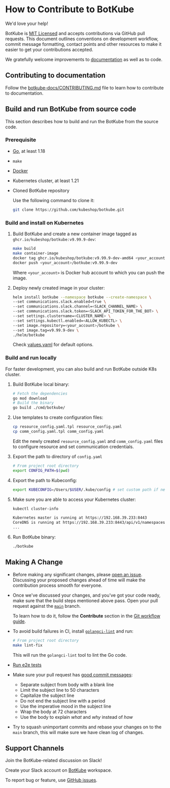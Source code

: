 # How to Contribute to BotKube

We'd love your help!

BotKube is [MIT Licensed](LICENSE) and accepts contributions via GitHub pull requests. This document outlines conventions on development workflow, commit message formatting, contact points and other resources to make it easier to get your contributions accepted.

We gratefully welcome improvements to [documentation](https://botkube.io/ "Go to documentation site") as well as to code.

## Contributing to documentation

Follow the [botkube-docs/CONTRIBUTING.md](https://github.com/kubeshop/botkube-docs/blob/main/CONTRIBUTING.md) file to learn how to contribute to documentation.

## Build and run BotKube from source code

This section describes how to build and run the BotKube from the source code.

### Prerequisite

- [Go](https://go.dev), at least 1.18
- `make`
- [Docker](https://docs.docker.com/install/)
- Kubernetes cluster, at least 1.21
- Cloned BotKube repository

   Use the following command to clone it:
   ```sh
   git clone https://github.com/kubeshop/botkube.git
   ```

### Build and install on Kubernetes

1. Build BotKube and create a new container image tagged as `ghcr.io/kubeshop/botkube:v9.99.9-dev`:

   ```sh
   make build
   make container-image
   docker tag ghcr.io/kubeshop/botkube:v9.99.9-dev-amd64 <your_account>/botkube:v9.99.9-dev
   docker push <your_account>/botkube:v9.99.9-dev
   ```
   Where `<your_account>` is Docker hub account to which you can push the image.

2. Deploy newly created image in your cluster:

   ```sh
   helm install botkube --namespace botkube --create-namespace \
   --set communications.slack.enabled=true \
   --set communications.slack.channel=<SLACK_CHANNEL_NAME> \
   --set communications.slack.token=<SLACK_API_TOKEN_FOR_THE_BOT> \
   --set settings.clustername=<CLUSTER_NAME> \
   --set settings.kubectl.enabled=<ALLOW_KUBECTL> \
   --set image.repository=<your_account>/botkube \
   --set image.tag=v9.99.9-dev \
   ./helm/botkube
   ```

   Check [values.yaml](./helm/botkube/values.yaml) for default options.

### Build and run locally

For faster development, you can also build and run BotKube outside K8s cluster.

1. Build BotKube local binary:

   ```sh
   # Fetch the dependencies
   go mod download
   # Build the binary
   go build ./cmd/botkube/
   ```

2. Use templates to create configuration files:

   ```sh
   cp resource_config.yaml.tpl resource_config.yaml
   cp comm_config.yaml.tpl comm_config.yaml
   ```

   Edit the newly created `resource_config.yaml` and `comm_config.yaml` files to configure resource and set communication credentials.

3. Export the path to directory of `config.yaml`

   ```sh
   # From project root directory
   export CONFIG_PATH=$(pwd)
   ```

4. Export the path to Kubeconfig:

   ```sh
   export KUBECONFIG=/Users/$USER/.kube/config # set custom path if necessary
   ```

5. Make sure you are able to access your Kubernetes cluster:

   ```sh
   kubectl cluster-info
   ```
   ```sh
   Kubernetes master is running at https://192.168.39.233:8443
   CoreDNS is running at https://192.168.39.233:8443/api/v1/namespaces/kube-system/services/kube-dns:dns/proxy
   ...
   ```

6. Run BotKube binary:

   ```sh
   ./botkube
   ```

## Making A Change

- Before making any significant changes, please [open an issue](https://github.com/kubeshop/botkube/issues). Discussing your proposed changes ahead of time will make the contribution process smooth for everyone.

- Once we've discussed your changes, and you've got your code ready, make sure that the build steps mentioned above pass. Open your pull request against the [`main`](https://github.com/kubeshop/botkube/tree/main) branch.

  To learn how to do it, follow the **Contribute** section in the [Git workflow guide](./git-workflow.md).

- To avoid build failures in CI, install [`golangci-lint`](https://golangci-lint.run/usage/install/) and run:

  ```sh
  # From project root directory
  make lint-fix
  ```
  This will run the `golangci-lint` tool to lint the Go code.

- [Run e2e tests](./test/README.md)

- Make sure your pull request has [good commit messages](https://chris.beams.io/posts/git-commit/):
  - Separate subject from body with a blank line
  - Limit the subject line to 50 characters
  - Capitalize the subject line
  - Do not end the subject line with a period
  - Use the imperative mood in the subject line
  - Wrap the body at 72 characters
  - Use the body to explain _what_ and _why_ instead of _how_

- Try to squash unimportant commits and rebase your changes on to the `main` branch, this will make sure we have clean log of changes.

## Support Channels

Join the BotKube-related discussion on Slack!

Create your Slack account on [BotKube](https://join.botkube.io) workspace.

To report bug or feature, use [GitHub issues](https://github.com/kubeshop/botkube/issues/new/choose).
